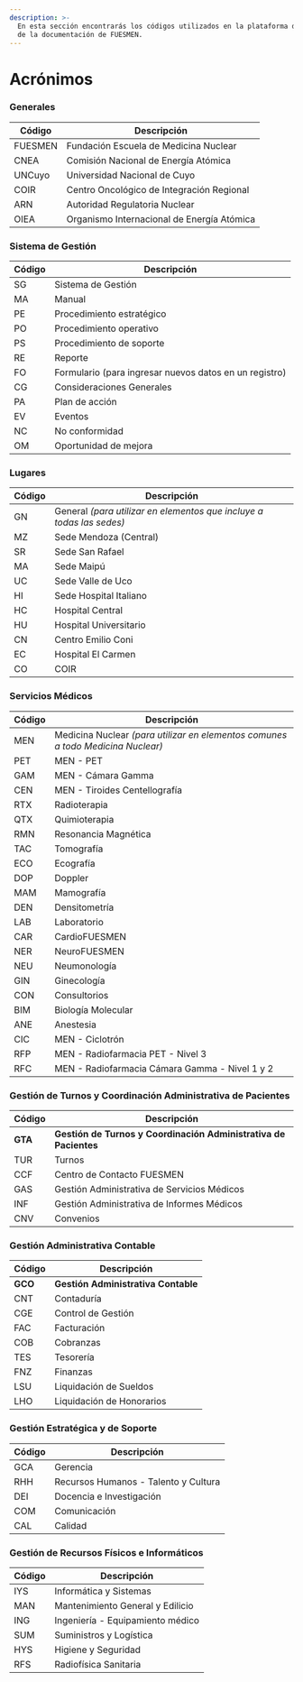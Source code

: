```yaml
---
description: >-
  En esta sección encontrarás los códigos utilizados en la plataforma de gestión
  de la documentación de FUESMEN.
---
```


# Acrónimos

### Generales

| Código  | Descripción                                |
| ------- | ------------------------------------------ |
| FUESMEN | Fundación Escuela de Medicina Nuclear      |
| CNEA    | Comisión Nacional de Energía Atómica       |
| UNCuyo  | Universidad Nacional de Cuyo               |
| COIR    | Centro Oncológico de Integración Regional  |
| ARN     | Autoridad Regulatoria Nuclear              |
| OIEA    | Organismo Internacional de Energía Atómica |

### Sistema de Gestión

| Código | Descripción                                            |
| ------ | ------------------------------------------------------ |
| SG     | Sistema de Gestión                                     |
| MA     | Manual                                                 |
| PE     | Procedimiento estratégico                              |
| PO     | Procedimiento operativo                                |
| PS     | Procedimiento de soporte                               |
| RE     | Reporte                                                |
| FO     | Formulario (para ingresar nuevos datos en un registro) |
| CG     | Consideraciones Generales                              |
| PA     | Plan de acción                                         |
| EV     | Eventos                                                |
| NC     | No conformidad                                         |
| OM     | Oportunidad de mejora                                  |

### Lugares

| Código | Descripción                                                                                               |
| ------ | --------------------------------------------------------------------------------------------------------- |
| GN     | General _(para utilizar en elementos que incluye a todas las sedes)_                                      |
| MZ     | Sede Mendoza (Central)                                                                                    |
| SR     | Sede San Rafael                                                                                           |
| MA     | Sede Maipú                                                                                                |
| UC     | Sede Valle de Uco                                                                                         |
| HI     | Sede Hospital Italiano                                                                                    |
| HC     | Hospital Central                                                                                          |
| HU     | Hospital Universitario                                                                                    |
| CN     | Centro Emilio Coni                                                                                        |
| EC     | Hospital El Carmen                                                                                        |
| CO     | COIR                                                                                                      |

### Servicios Médicos

| Código | Descripción                                                                     |
| ------ | ------------------------------------------------------------------------------- |
| MEN    | Medicina Nuclear _(para utilizar en elementos comunes a todo Medicina Nuclear)_ |
| PET    | MEN - PET                                                                       |
| GAM    | MEN - Cámara Gamma                                                              |
| CEN    | MEN - Tiroides Centellografía                                                   |
| RTX    | Radioterapia                                                                    |
| QTX    | Quimioterapia                                                                   |
| RMN    | Resonancia Magnética                                                            |
| TAC    | Tomografía                                                                      |
| ECO    | Ecografía                                                                       |
| DOP    | Doppler                                                                         |
| MAM    | Mamografía                                                                      |
| DEN    | Densitometría                                                                   |
| LAB    | Laboratorio                                                                     |
| CAR    | CardioFUESMEN                                                                   |
| NER    | NeuroFUESMEN                                                                    |
| NEU    | Neumonología                                                                    |
| GIN    | Ginecología                                                                     |
| CON    | Consultorios                                                                    |
| BIM    | Biología Molecular                                                              |
| ANE    | Anestesia                                                                       |
| CIC    | MEN - Ciclotrón                                                                 |
| RFP    | MEN - Radiofarmacia PET - Nivel 3                                               |
| RFC    | MEN - Radiofarmacia Cámara Gamma - Nivel 1 y 2                                  |

### Gestión de Turnos y Coordinación Administrativa de Pacientes

| Código  | Descripción                                                      |
| ------- | ---------------------------------------------------------------- |
| **GTA** | **Gestión de Turnos y Coordinación Administrativa de Pacientes** |
| TUR     | Turnos                                                           |
| CCF     | Centro de Contacto FUESMEN                                       |
| GAS     | Gestión Administrativa de Servicios Médicos                      |
| INF     | Gestión Administrativa de Informes Médicos                       |
| CNV     | Convenios                                                        |

### Gestión Administrativa Contable

| Código  | Descripción                         |
| ------- | ----------------------------------- |
| **GCO** | **Gestión Administrativa Contable** |
| CNT     | Contaduría                          |
| CGE     | Control de Gestión                  |
| FAC     | Facturación                         |
| COB     | Cobranzas                           |
| TES     | Tesorería                           |
| FNZ     | Finanzas                            |
| LSU     | Liquidación de Sueldos              |
| LHO     | Liquidación de Honorarios           |

### Gestión Estratégica y de Soporte

| Código | Descripción                          |
| ------ | ------------------------------------ |
| GCA    | Gerencia                             |
| RHH    | Recursos Humanos - Talento y Cultura |
| DEI    | Docencia e Investigación             |
| COM    | Comunicación                         |
| CAL    | Calidad                              |

### Gestión de Recursos Físicos e Informáticos

| Código | Descripción                      |
| ------ | -------------------------------- |
| IYS    | Informática y Sistemas           |
| MAN    | Mantenimiento General y Edilicio |
| ING    | Ingeniería - Equipamiento médico |
| SUM    | Suministros y Logística          |
| HYS    | Higiene y Seguridad              |
| RFS    | Radiofísica Sanitaria            |

